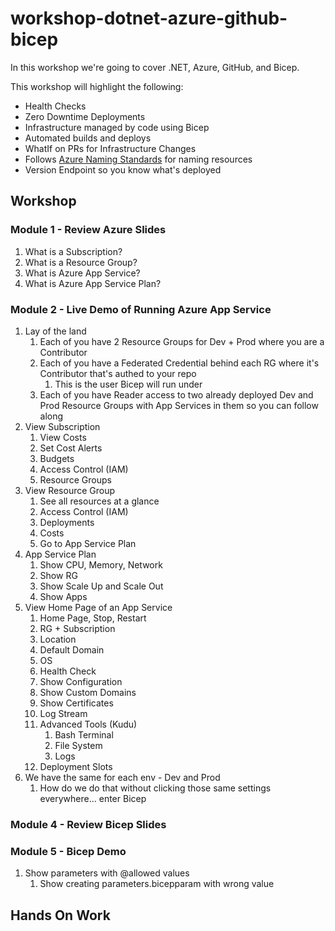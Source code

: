 # workshop-dotnet-azure-github-bicep

In this workshop we're going to cover .NET, Azure, GitHub, and Bicep.

This workshop will highlight the following:

- Health Checks
- Zero Downtime Deployments
- Infrastructure managed by code using Bicep
- Automated builds and deploys
- WhatIf on PRs for Infrastructure Changes
- Follows [Azure Naming Standards](https://learn.microsoft.com/en-us/azure/cloud-adoption-framework/ready/azure-best-practices/resource-abbreviations#compute-and-web) for naming resources
- Version Endpoint so you know what's deployed

## Workshop

### Module 1 - Review Azure Slides

1. What is a Subscription?
2. What is a Resource Group?
3. What is Azure App Service?
4. What is Azure App Service Plan?

### Module 2 - Live Demo of Running Azure App Service

1. Lay of the land
   1. Each of you have 2 Resource Groups for Dev + Prod where you are a Contributor
   2. Each of you have a Federated Credential behind each RG where it's Contributor that's authed to your repo
      1. This is the user Bicep will run under
   3. Each of you have Reader access to two already deployed Dev and Prod Resource Groups with App Services in them so you can follow along
2. View Subscription
   1. View Costs
   2. Set Cost Alerts
   3. Budgets
   4. Access Control (IAM)
   5. Resource Groups
3. View Resource Group
   1. See all resources at a glance
   2. Access Control (IAM)
   3. Deployments
   4. Costs
   5. Go to App Service Plan
4. App Service Plan
   1. Show CPU, Memory, Network
   2. Show RG
   3. Show Scale Up and Scale Out
   4. Show Apps
5. View Home Page of an App Service
   1. Home Page, Stop, Restart
   2. RG + Subscription
   3. Location
   4. Default Domain
   5. OS
   6. Health Check
   7. Show Configuration
   8. Show Custom Domains
   9. Show Certificates
   10. Log Stream
   11. Advanced Tools (Kudu)
       1. Bash Terminal
       2. File System
       3. Logs
   12. Deployment Slots
6. We have the same for each env - Dev and Prod
   1. How do we do that without clicking those same settings everywhere... enter Bicep

### Module 4 - Review Bicep Slides

### Module 5 - Bicep Demo

1. Show parameters with @allowed values
   1. Show creating parameters.bicepparam with wrong value

## Hands On Work
